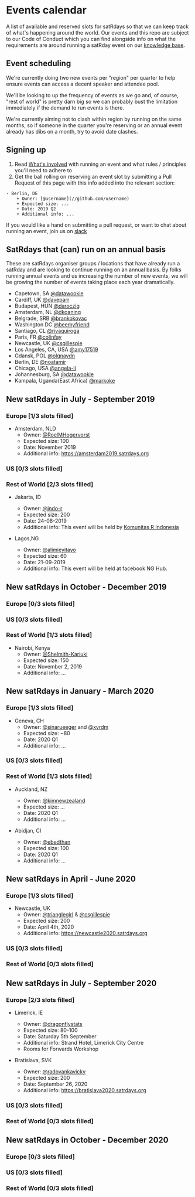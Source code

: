 # Events calendar
A list of available and reserved slots for satRdays so that we can keep track of what's happening around the world. Our events and this repo are subject to our Code of Conduct which you can find alongside info on what the requirements are around running a satRday event on our [knowledge base](//knowledgebase.satrdays.org).

## Event scheduling
We're currently doing two new events per "region" per quarter to help ensure events can access a decent speaker and attendee pool. 

We'll be looking to up the frequency of events as we go and, of course, "rest of world" is pretty darn big so we can probably bust the limitation immediately if the demand to run events is there. 

We're currently aiming not to clash within region by running on the same months, so if someone in the quarter you're reserving or an annual event already has dibs on a month, try to avoid date clashes.

## Signing up
1. Read [What's involved](https://knowledgebase.satrdays.org/newevents/) with running an event and what rules / principles you'll need to adhere to
2. Get the ball rolling on reserving an event slot by submitting a Pull Request of this page with this info added into the relevant section:

```
- Berlin, DE
    + Owner: [@username](//github.com/username)
    + Expected size: ...
    + Date: 2019 Q2
    + Additional info: ...
```

If you would like a hand on submitting a pull request, or want to chat about running an event, join us on [slack](https://join.slack.com/t/rusergroups/shared_invite/enQtMjEyNDA3MzcyMjczLTE3NWEzNjQ3MjZiMWM0OGE2ZWFiZDliNTY4NTJjYWY1NGNjMmNlNDUzNzkzOTZmMDBjYjRiZjFhNjk4MDY0ZGY)

## SatRdays that (can) run on an annual basis
These are satRdays organiser groups / locations that have already run a satRday and are looking to continue running on an annual basis. By folks running annual events and us increasing the number of new events, we will be growing the number of events taking place each year dramatically.

- Capetown, SA [@datawookie](//github.com/datawookie)
- Cardiff, UK  [@daveparr](//github.com/daveparr)
- Budapest, HUN [@daroczig](//github.com/daroczig)
- Amsterdam, NL [@dkoaning](//github.com/koaning)
- Belgrade, SRB [@brankokovac](//github.com/brankokovac)
- Washington DC [@beemyfriend](//github.com/beemyfriend)
- Santiago, CL [@rivaquiroga](//github.com/rivaquiroga)
- Paris, FR [@colinfay](//github.com/colinfay)
- Newcastle, UK [@csgillespie](//github.com/csgillespie)
- Los Angeles, CA, USA [@amy17519](//github.com/amy17519)
- Gdansk, POL [@olgnaydn](//github.com/olgnaydn)
- Berlin, DE [@noatamir](//github.com/noatamir)
- Chicago, USA [@angela-li](//github.com/angela-li)
- Johannesburg, SA [@datawookie](//github.com/datawookie)
- Kampala, Uganda(East Africa) [@markoke](//github.com/markoke)
    
## New satRdays in July - September 2019 
### Europe [1/3 slots filled]
- Amsterdam, NLD
    + Owner: [@RoelMHogervorst](//github.com/rmhogervorst)
    + Expected size: 100
    + Date: November 2019
    + Additional info: https://amsterdam2019.satrdays.org 
    

### US [0/3 slots filled]
### Rest of World [2/3 slots filled]
- Jakarta, ID
    + Owner: [@indo-r](//github.com/indo-r)
    + Expected size: 200
    + Date: 24-08-2019
    + Additional info: This event will be held by [Komunitas R Indonesia](//t.me/GNURIndonesia)
    
 - Lagos,NG
    + Owner: [@alimieyitayo](https://github.com/EYITAY)
    + Expected size: 60
    + Date: 21-09-2019
    + Additional info: This event will be held at facebook NG Hub.

## New satRdays in October - December 2019
### Europe [0/3 slots filled]
### US [0/3 slots filled]
### Rest of World [1/3 slots filled]

- Nairobi, Kenya
    + Owner: [@Shelmith-Kariuki](https://github.com/Shelmith-Kariuki)
    + Expected size: 150
    + Date: November 2, 2019
    + Additional info: ...




## New satRdays in January - March 2020
### Europe [1/3 slots filled]
- Geneva, CH
    + Owner: [@sinarueeger](//github.com/sinarueeger) and [@xvrdm](//github.com/xvrdm)
    + Expected size: ~80
    + Date: 2020 Q1
    + Additional info: ...
    
### US [0/3 slots filled]
### Rest of World [1/3 slots filled]

- Auckland, NZ
    + Owner: [@kimnewzealand](//github.com/kimnewzealand) 
    + Expected size: ...
    + Date: 2020 Q1
    + Additional info: ...
    
- Abidjan, CI
    + Owner: [@ebedthan](//github.com/ebedthan)
    + Expected size: 100
    + Date: 2020 Q1
    + Additional info: ...
    
## New satRdays in April - June 2020
### Europe [1/3 slots filled]

 - Newcastle, UK
    + Owner: [@trianglegirl](//github.com/trianglegirl) & [@csgillespie](//github.com/csgillespie)
    + Expected size: 200
    + Date: April 4th, 2020
    + Additional info: https://newcastle2020.satrdays.org 


### US [0/3 slots filled]
### Rest of World [0/3 slots filled]

## New satRdays in July - September 2020

### Europe [2/3 slots filled]

- Limerick, IE
    + Owner: [@dragonflystats](www.twitter.com/dragonfystats)
    + Expected size: 80-100
    + Date: Saturday 5th September
    + Additional info: Strand Hotel, Limerick City Centre
    + Rooms for Forwards Workshop
    
- Bratislava, SVK
    + Owner: [@radovankavicky](//github.com/radovankavicky)
    + Expected size: 200
    + Date: September 26, 2020
    + Additional info: https://bratislava2020.satrdays.org
    

### US [0/3 slots filled]
### Rest of World [0/3 slots filled]

## New satRdays in October - December 2020
### Europe [0/3 slots filled]
### US [0/3 slots filled]
### Rest of World [0/3 slots filled]
